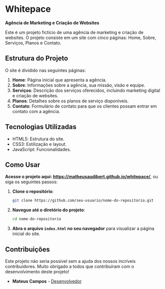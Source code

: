 # Whitepace

**Agência de Marketing e Criação de Websites**

Este é um projeto fictício de uma agência de marketing e criação de websites. O projeto consiste em um site com cinco páginas: Home, Sobre, Serviços, Planos e Contato.

## Estrutura do Projeto

O site é dividido nas seguintes páginas:

1. **Home**: Página inicial que apresenta a agência.
2. **Sobre**: Informações sobre a agência, sua missão, visão e equipe.
3. **Serviços**: Descrição dos serviços oferecidos, incluindo marketing digital e criação de websites.
4. **Planos**: Detalhes sobre os planos de serviço disponíveis.
5. **Contato**: Formulário de contato para que os clientes possam entrar em contato com a agência.

## Tecnologias Utilizadas

- HTML5: Estrutura do site.
- CSS3: Estilização e layout.
- JavaScript: Funcionalidades.

## Como Usar

**Acesse o projeto aqui: https://matheusaudibert.github.io/whitepace/**, ou siga os seguintes passos:

1. **Clone o repositório**:

   ```bash
   git clone https://github.com/seu-usuario/nome-do-repositorio.git
   ```

2. **Navegue até o diretório do projeto**:

   ```bash
   cd nome-do-repositorio
   ```

3. **Abra o arquivo `index.html` no seu navegador** para visualizar a página inicial do site.

## Contribuições

Este projeto não seria possível sem a ajuda dos nossos incríveis contribuidores. Muito obrigado a todos que contribuíram com o desenvolvimento deste projeto!

- **Mateus Campos** - [Desenvolvedor](https://github.com/cabife)
